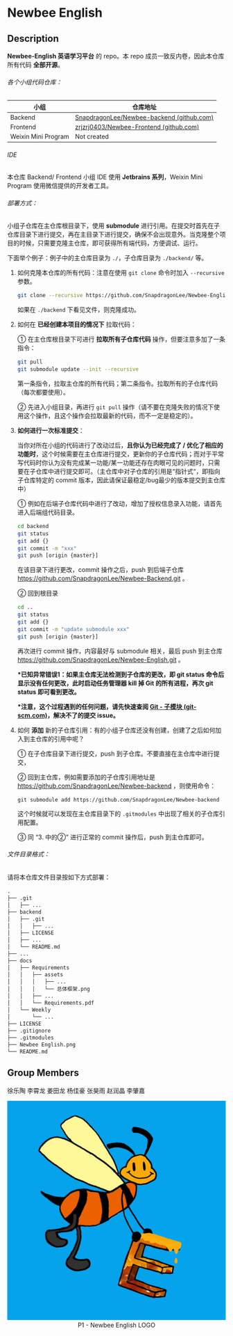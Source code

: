 # Newbee English



## Description

**Newbee-English 英语学习平台** 的 repo。本 repo 成员一致反内卷，因此本仓库所有代码 **全部开源**。



###### 各个小组代码仓库：

| 小组                | 仓库地址                                                     |
| ------------------- | ------------------------------------------------------------ |
| Backend             | [SnapdragonLee/Newbee-backend (github.com)](https://github.com/SnapdragonLee/Newbee-backend) |
| Frontend            | [zrjzrj0403/Newbee-Frontend (github.com)](https://github.com/zrjzrj0403/Newbee-Frontend) |
| Weixin Mini Program | Not created                                                  |



###### IDE

本仓库 Backend/ Frontend 小组 IDE 使用 **Jetbrains 系列**，Weixin Mini Program 使用微信提供的开发者工具。



###### 部署方式：

小组子仓库在主仓库根目录下，使用 **submodule** 进行引用。在提交时首先在子仓库目录下进行提交，再在主目录下进行提交，确保不会出现意外。当克隆整个项目的时候，只需要克隆主仓库，即可获得所有端代码，方便调试、运行。



下面举个例子：例子中的主仓库目录为 `./`，子仓库目录为 `./backend/` 等。

1. 如何克隆本仓库的所有代码：注意在使用 `git clone` 命令时加入 `--recursive` 参数。

   ```bash
   git clone --recursive https://github.com/SnapdragonLee/Newbee-English.git
   ```

   如果在 `./backend` 下看见文件，则克隆成功。

   

2. 如何在 **已经创建本项目的情况下** 拉取代码：

   ① 在主仓库根目录下可进行 **拉取所有子仓库代码** 操作，但要注意多加了一条指令：

   ```bash
   git pull
   git submodule update --init --recursive
   ```

   第一条指令，拉取主仓库的所有代码；第二条指令。拉取所有的子仓库代码（每次都要使用）。

   ② 先进入小组目录，再进行 `git pull` 操作（请不要在克隆失败的情况下使用这个操作，且这个操作会拉取最新的代码，而不一定是稳定的）。

   

3. **如何进行一次标准提交**：

   当你对所在小组的代码进行了改动过后，**且你认为已经完成了 / 优化了相应的功能时**，这个时候需要在主仓库进行提交，更新你的子仓库代码；而对于平常写代码时你认为没有完成某一功能/某一功能还存在肉眼可见的问题时，只需要在子仓库中进行提交即可。（主仓库中对子仓库的引用是“指针式“，即指向子仓库特定的 commit 版本，因此请保证最稳定/bug最少的版本提交到主仓库中）

   ① 例如在后端子仓库代码中进行了改动，增加了授权信息录入功能，请首先进入后端组代码目录。

   ```bash
   cd backend
   git status
   git add {}
   git commit -m "xxx"
   git push [origin {master}]
   ```

   在该目录下进行更改，commit 操作之后，push 到后端子仓库 https://github.com/SnapdragonLee/Newbee-Backend.git 。

   ② 回到根目录

   ```bash
   cd ..
   git status
   git add {}
   git commit -m "update submodule xxx"
   git push [origin {master}]
   ```

   再次进行 commit 操作，内容最好与 submodule 相关，最后 push 到主仓库 https://github.com/SnapdragonLee/Newbee-English.git 。

   

   **\*已知异常错误1：如果主仓库无法检测到子仓库的更改，即 git status 命令后显示没有任何更改，此时启动任务管理器 kill 掉 Git 的所有进程，再次 git status 即可看到更改。**

   

   **\*注意，这个过程遇到的任何问题，请先快速查阅 [Git - 子模块 (git-scm.com)](https://git-scm.com/book/zh/v2/Git-工具-子模块)，解决不了的提交 issue。**

   

4. 如何 **添加** 新的子仓库引用：有的小组子仓库还没有创建，创建了之后如何加入到主仓库的引用中呢？

   ① 在子仓库目录下进行提交，push 到子仓库。不要直接在主仓库中进行提交，

   ② 回到主仓库，例如需要添加的子仓库引用地址是 https://github.com/SnapdragonLee/Newbee-backend ，则使用命令：

   ```
   git submodule add https://github.com/SnapdragonLee/Newbee-backend
   ```

   这个时候就可以发现在主仓库目录下的 `.gitmodules` 中出现了相关的子仓库引用配置。

   ③ 同 “3. 中的②” 进行正常的 commit 操作后，push 到主仓库即可。

   

###### 文件目录格式：

请将本仓库文件目录按如下方式部署：

```
.
├── .git
│   ├── ...
├── backend
│   ├── .git
│   │   ├── ...
│   ├── LICENSE
│   ├── ...
│   └── README.md
├── ...
├── docs
│   ├── Requirements
│   │   ├── assets
│   │   │   ├── ...
│   │   │   └── 总体框架.png
│   │   ├── ...
│   │   └── Requirements.pdf
│   └── Weekly
│       └── ...
├── LICENSE
├── .gitignore
├── .gitmodules
├── Newbee English.png
└── README.md
```





## Group Members

徐乐陶 李霄龙 姜田龙 杨佳豪 张昊雨 赵润晶 李肇嘉



<div align=center>
	<img src="Newbee English.png">
</div>

<div align = "center"> P1 - Newbee English LOGO</div>
